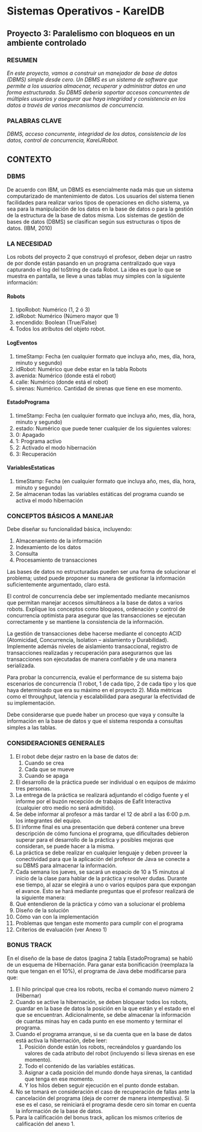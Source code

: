 ﻿# Sistemas Operativos - KarelDB 

## Proyecto 3: Paralelismo con bloqueos en un ambiente controlado

### RESUMEN

*En este proyecto, vamos a construir un manejador de base de datos (DBMS) simple desde cero. Un DBMS es un sistema de software que permite a los usuarios almacenar, recuperar y administrar datos en una forma estructurada. Su DBMS debería soportar accesos concurrentes de múltiples usuarios y asegurar que haya integridad y consistencia en los datos a través de varios mecanismos de concurrencia.* 

### PALABRAS CLAVE

*DBMS, acceso concurrente, integridad de los datos, consistencia de los datos, control de concurrencia, KarelJRobot.* 

## CONTEXTO 

### DBMS

De acuerdo con IBM, un DBMS es esencialmente nada más que un sistema computarizado de mantenimiento  de datos. Los usuarios  del sistema tienen facilidades para realizar varios tipos de operaciones en dicho sistema, ya sea para la manipulación de los datos en la base de datos o para la gestión de la estructura de la base de datos misma. Los sistemas de gestión de bases de datos (DBMS) se clasifican según sus estructuras o tipos de datos. (IBM, 2010) 

### LA NECESIDAD

Los robots del proyecto 2 que construyó el profesor, deben dejar un rastro de por donde están pasando en un programa centralizado que vaya capturando el log del toString de cada Robot. La idea es que lo que se muestra en pantalla, se lleve a unas tablas muy simples con la siguiente información: 

#### Robots 

1. tipoRobot: Numérico (1, 2 ó 3) 
1. idRobot: Numérico (Número mayor que 1) 
1. encendido: Boolean (True/False) 
1. Todos los atributos del objeto robot. 

#### LogEventos 

1. timeStamp: Fecha (en cualquier formato que incluya año, mes, día, hora, minuto y segundo) 
1. idRobot: Numérico que debe estar en la tabla Robots 
1. avenida: Numérico (donde está el robot) 
1. calle: Numérico (donde está el robot) 
1. sirenas: Numérico. Cantidad de sirenas que tiene en ese momento. 

#### EstadoPrograma 

1. timeStamp: Fecha (en cualquier formato que incluya año, mes, día, hora, minuto y segundo) 
1. estado: Numérico que puede tener cualquier de los siguientes valores: 
1. 0: Apagado 
1. 1: Programa activo 
1. 2: Activado el modo hibernación 
1. 3: Recuperación 

#### VariablesEstaticas 

1. timeStamp: Fecha (en cualquier formato que incluya año, mes, día, hora, minuto y segundo) 
1. Se  almacenan  todas  las  variables  estáticas  del  programa  cuando  se activa el modo hibernación 

### CONCEPTOS BÁSICOS A MANEJAR

Debe diseñar su funcionalidad básica, incluyendo: 

1. Almacenamiento de la información 
1. Indexamiento de los datos 
1. Consulta 
1. Procesamiento de transacciones 

Las bases de datos no estructuradas pueden ser una forma de solucionar el problema;  usted  puede  proponer  su  manera  de  gestionar  la  información suficientemente argumentado, claro está. 

El control de concurrencia debe ser implementado mediante mecanismos que permitan  manejar  accesos  simultáneos  a  la  base  de  datos  a  varios  robots. Explique los conceptos como bloqueos, ordenación y control de concurrencia optimista para asegurar que las transacciones se ejecutan correctamente y se mantiene la consistencia de la información. 

La  gestión  de  transacciones  debe  hacerse  mediante  el  concepto  ACID (Atomicidad, Concurrencia, Isolation – aislamiento y Durabilidad). Implemente además  niveles  de  aislamiento  transaccional,  registro  de  transacciones realizadas  y  recuperación  para  asegurarnos  que  las  transacciones  son ejecutadas de manera confiable y de una manera serializada. 

Para  probar  la  concurrencia,  evalúe  el  performance  de  su  sistema  bajo escenarios de concurrencia (1 robot, 1 de cada tipo, 2 de cada tipo y los que haya determinado que era su máximo en el proyecto 2). Mida métricas como el throughput,  latencia  y  escalabilidad  para  asegurar  la  efectividad  de  su implementación. 

Debe  considerarse  que  puede  haber  un  proceso  que  vaya  y  consulte  la información en la base de datos y que el sistema responda a consultas simples a las tablas. 

### CONSIDERACIONES GENERALES

1. El robot debe dejar rastro en la base de datos de: 
   1. Cuando se crea 
   1. Cada que se mueve 
   1. Cuando se apaga 
1. El desarrollo de la práctica puede ser individual o en equipos de máximo tres personas. 
1. La entrega de la práctica se realizará adjuntando el código fuente y el informe por el buzón recepción de trabajos de Eafit Interactiva (cualquier otro medio no será admitido). 
1. Se debe informar al profesor a más tardar el 12 de abril a las 6:00 p.m. los integrantes del equipo. 
1. El  informe  final  es  una  presentación  que  deberá  contener  una  breve descripción  de  cómo  funciona  el  programa,  que  dificultades  debieron superar  para  el  desarrollo  de  la  práctica  y  posibles  mejoras  que consideran, se puede hacer a la misma. 
1. La práctica se debe realizar en cualquier lenguaje y deben proveer la conectividad para que la aplicación del profesor de Java se conecte a su DBMS para almacenar la información. 
1. Cada semana los jueves, se sacará un espacio de 10 a 15 minutos al inicio de la clase para hablar de la práctica y resolver dudas. Durante ese tiempo, al azar se elegirá a uno o varios equipos para que expongan el avance. Esto se hará mediante preguntas que el profesor realizará de la siguiente manera: 
1. Qué  entendieron  de  la  práctica  y  cómo  van  a  solucionar  el problema 
1. Diseño de la solución 
1. Cómo van con la implementación 
1. Problemas que tengan este momento para cumplir con el programa 
8. Criterios de evaluación (ver Anexo 1)  

### BONUS TRACK

En el diseño de la base de datos (pagina 2 tabla EstadoPrograma) se habló de un esquema de Hibernación. Para ganar esta bonificación (reemplaza la nota que tengan en el 10%), el programa de Java debe modificarse para que: 

1. El hilo principal que crea los robots, reciba el comando nuevo número 2 (Hibernar) 
1. Cuando se active la hibernación, se deben bloquear todos los robots, guardar en la base de datos la posición en la que están y el estado en el que se encuentran. Adicionalmente, se debe almacenar la información de cuantas  minas  hay  en  cada  punto  en  ese  momento  y  terminar  el programa. 
1. Cuando el programa arranque, si se da cuenta que en la base de datos está activa la hibernación, debe leer: 
   1. Posición donde están los robots, recreándolos y guardando los valores de cada atributo del robot (incluyendo si lleva sirenas en ese momento). 
   1. Todo el contenido de las variables estáticas. 
   1. Asignar a cada posición del mundo donde haya sirenas, la cantidad que tenga en ese momento. 
   1. Y los hilos deben seguir ejecución en el punto donde estaban. 
1. No se tomará en consideración el caso de recuperación de fallas ante la cancelación del programa (deja de correr de manera intempestiva). Si ese es el caso, se reiniciará el programa desde cero sin tomar en cuenta la información de la base de datos. 
1. Para  la  calificación  del  bonus  track,  aplican  los  mismos  criterios  de calificación del anexo 1. 



